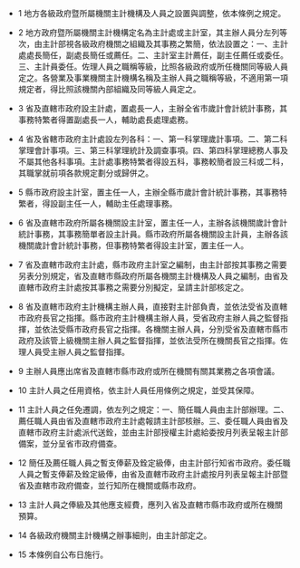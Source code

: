 * 1 地方各級政府暨所屬機關主計機構及人員之設置與調整，依本條例之規定。

* 2 地方政府暨所屬機關主計機構定名為主計處或主計室，其主辦人員分左列等次，由主計部視各級政府機關之組織及其事務之繁簡，依法設置之：一、主計處處長簡任，副處長簡任或薦任。二、主計室主計薦任，副主任薦任或委任。三、主計員委任。佐理人員之職稱等級，比照各級政府或所任機關同等級人員定之。各營業及事業機關主計機構名稱及主辦人員之職稱等級，不適用第一項規定者，得比照該機關內部組織及同等級人員定之。

* 3 省及直轄市政府設主計處，置處長一人，主辦全省市歲計會計統計事務，其事務特繁者得置副處長一人，輔助處長處理處務。

* 4 省及省轄市政府主計處設左列各科：一、第一科掌理歲計事項。二、第二科掌理會計事項。三、第三科掌理統計及調查事項。四、第四科掌理總務人事及不屬其他各科事項。主計處事務特繁者得設五科，事務較簡者設三科或二科，其職掌就前項各款規定劃分或歸併之。

* 5 縣市政府設主計室，置主任一人，主辦全縣市歲計會計統計事務，其事務特繁者，得設副主任一人，輔助主任處理事務。

* 6 省及直轄市政府所屬各機關設主計室，置主任一人，主辦各該機關歲計會計統計事務，其事務簡單者設主計員。縣市政府所屬各機關設主計員，主辦各該機關歲計會計統計事務，但事務特繁者得設主計室，置主任一人。

* 7 省及直轄市政府主計處，縣市政府主計室之編制，由主計部按其事務之需要另表分別規定，省及直轄市縣政府所屬各機關主計機構及人員之編制，由省及直轄市政府主計處按其事務之需要分別擬定，呈請主計部核定之。

* 8 省及直轄市政府主計機構主辦人員，直接對主計部負責，並依法受省及直轄市政府長官之指揮。縣市政府主計機構主辦人員，受省政府主辦人員之監督指揮，並依法受縣市政府長官之指揮。各機關主辦人員，分別受省及直轄市縣市政府及該管上級機關主辦人員之監督指揮，並依法受所在機關長官之指揮。佐理人員受主辦人員之監督指揮。

* 9 主辦人員應出席省及直轄市縣市政府或所在機關有關其業務之各項會議。

* 10 主計人員之任用資格，依主計人員任用條例之規定，並受其保障。

* 11 主計人員之任免遷調，依左列之規定：一、簡任職人員由主計部辦理。二、薦任職人員由省及直轄市政府主計處報請主計部核辦。三、委任職人員由省及直轄市政府主計處派代送銓，並由主計部授權主計處給委按月列表呈報主計部備案，並分呈省市政府備查。

* 12 簡任及薦任職人員之暫支俸薪及銓定級俸，由主計部行知省市政府。委任職人員之暫支俸薪及銓定級俸，由省及直轄市政府主計處按月列表呈報主計部暨省及直轄市政府備查，並行知所在機關或縣市政府。

* 13 主計人員之俸級及其他應支經費，應列入省及直轄市縣市政府或所在機關預算。

* 14 各級政府機關主計機構之辦事細則，由主計部定之。

* 15 本條例自公布日施行。

